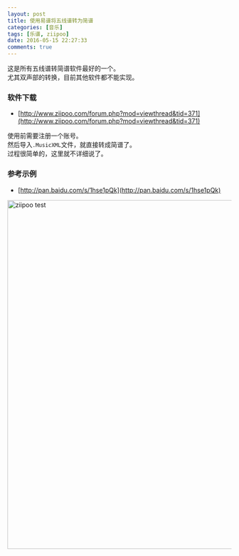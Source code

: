 ```yaml
---
layout: post
title: 使用易谱将五线谱转为简谱
categories: [音乐]
tags: [乐谱, ziipoo]
date: 2016-05-15 22:27:33
comments: true
---
```


这是所有五线谱转简谱软件最好的一个。  
尤其双声部的转换，目前其他软件都不能实现。

### 软件下载
* [http://www.ziipoo.com/forum.php?mod=viewthread&tid=371](http://www.ziipoo.com/forum.php?mod=viewthread&tid=371)  

使用前需要注册一个账号。  
然后导入`.MusicXML`文件，就直接转成简谱了。  
过程很简单的，这里就不详细说了。

### 参考示例
* [http://pan.baidu.com/s/1hse1pQk](http://pan.baidu.com/s/1hse1pQk)  

<img src="{{ site.url }}/assets/blogImg/ziipoo_test.png" width="782" alt="ziipoo test"/>

